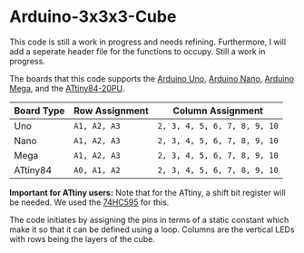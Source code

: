 # Arduino-3x3x3-Cube

This code is still a work in progress and needs refining. Furthermore, I will add a seperate header file for the functions to occupy. Still a work in progress. 

The boards that this code supports the [Arduino Uno](https://store.arduino.cc/usa/arduino-uno-rev3), [Arduino Nano](https://store.arduino.cc/usa/arduino-nano), [Arduino Mega](https://store.arduino.cc/usa/mega-2560-r3), and the [ATtiny84-20PU](https://www.arrow.com/en/products/attiny84-20pu/microchip-technology).

| Board Type | Row Assignment | Column Assignment |
| ------------- | ------------- | ------------- |
| Uno | `A1, A2, A3` | `2, 3, 4, 5, 6, 7, 8, 9, 10` |
| Nano | `A1, A2, A3`  | `2, 3, 4, 5, 6, 7, 8, 9, 10` |
| Mega | `A1, A2, A3`  | `2, 3, 4, 5, 6, 7, 8, 9, 10` |
| ATtiny84 | `A0, A1, A2`  | `2, 3, 4, 5, 6, 7, 8, 9, 10` |

**Important for ATtiny users:** Note that for the ATtiny, a shift bit register will be needed. We used the [74HC595]() for this.

The code initiates by assigning the pins in terms of a static constant which make it so that it can be defined using a loop. Columns are the vertical LEDs with rows being the layers of the cube. 

